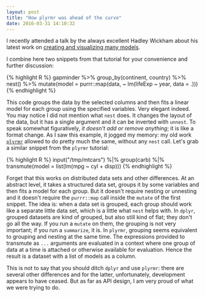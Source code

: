 ```yaml
---
layout: post
title: "How plyrmr was ahead of the curve"
date: 2016-03-31 14:10:32
---
```


I recently attended  a talk by the always excellent Hadley Wickham about his latest work on [creating and visualizing many models](http://blog.rstudio.org/2016/02/02/tidyr-0-4-0/).

I combine here two snippets from that tutorial for your convenience and further discussion:

{% highlight R %}
    gapminder %>%
      group_by(continent, country) %>%
      nest() %>%
      mutate(model = purrr::map(data, ~ lm(lifeExp ~ year, data = .)))
{% endhighlight %}

This code groups the data by the selected columns and then fits a linear model for each group using the specified variables. Very elegant indeed. You may notice I did not mention what `nest` does. It changes the layout of the data, but it has a single argument and it can be inverted with `unnest`. To speak somewhat figuratively, *it doesn't add or remove anything*; it is like a format change. As I saw this example, it jogged my memory: my old work [`plyrmr`](https://github.com/RevolutionAnalytics/plyrmr/blob/master/docs/tutorial.md) allowed to do pretty much the same, without any `nest` call. Let's grab a similar snippet from the `plyrmr` tutorial:

{% highlight R %}
    input("/tmp/mtcars") %|%
      group(carb) %|%
      transmute(model = list(lm(mpg ~ cyl + disp)))
{% endhighlight %}

Forget that this works on distributed data sets and other differences. At an abstract level, it takes a structured data set, groups it by some variables and then fits a model for each group. But it doesn't require nesting or unnesting and it doesn't require the `purrr::map` call inside the `mutate` of the first snippet. The idea is: when a data set is grouped, each group should work like a separate little data set, which is a little what `nest` helps with. In `dplyr`, grouped datasets are kind of grouped, but also still kind of flat; they don't go all the way. If you run a `mutate` on them, the grouping is not very important; if you run a `summarize`, it is. In `plyrmr`, grouping seems equivalent to grouping and nesting at the same time. The expressions provided to transmute as `...` arguments are evaluated in a context where one group of data at a time is attached or otherwise available for evaluation. Hence the result is a dataset with a list of models as a column.

This is not to say that you should ditch `dplyr` and use `plyrmr`: there are several other differences and for the latter, unfortunately, development appears to have ceased. But as far as API design, I am very proud of what we were trying to do.
